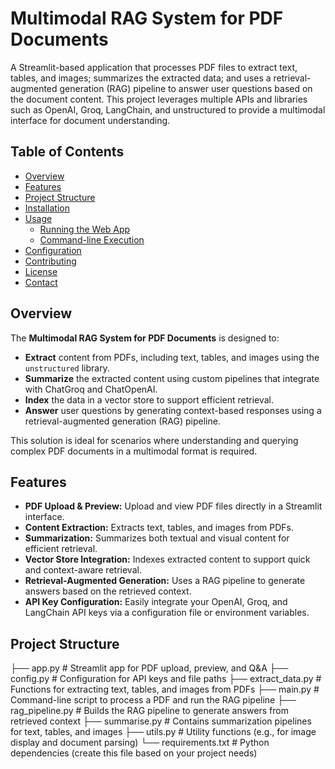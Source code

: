 # Multimodal RAG System for PDF Documents

A Streamlit-based application that processes PDF files to extract text, tables, and images; summarizes the extracted data; and uses a retrieval-augmented generation (RAG) pipeline to answer user questions based on the document content. This project leverages multiple APIs and libraries such as OpenAI, Groq, LangChain, and unstructured to provide a multimodal interface for document understanding.

## Table of Contents

- [Overview](#overview)
- [Features](#features)
- [Project Structure](#project-structure)
- [Installation](#installation)
- [Usage](#usage)
  - [Running the Web App](#running-the-web-app)
  - [Command-line Execution](#command-line-execution)
- [Configuration](#configuration)
- [Contributing](#contributing)
- [License](#license)
- [Contact](#contact)

## Overview

The **Multimodal RAG System for PDF Documents** is designed to:
- **Extract** content from PDFs, including text, tables, and images using the `unstructured` library.
- **Summarize** the extracted content using custom pipelines that integrate with ChatGroq and ChatOpenAI.
- **Index** the data in a vector store to support efficient retrieval.
- **Answer** user questions by generating context-based responses using a retrieval-augmented generation (RAG) pipeline.

This solution is ideal for scenarios where understanding and querying complex PDF documents in a multimodal format is required.

## Features

- **PDF Upload & Preview:** Upload and view PDF files directly in a Streamlit interface.
- **Content Extraction:** Extracts text, tables, and images from PDFs.
- **Summarization:** Summarizes both textual and visual content for efficient retrieval.
- **Vector Store Integration:** Indexes extracted content to support quick and context-aware retrieval.
- **Retrieval-Augmented Generation:** Uses a RAG pipeline to generate answers based on the retrieved context.
- **API Key Configuration:** Easily integrate your OpenAI, Groq, and LangChain API keys via a configuration file or environment variables.

## Project Structure

├── app.py # Streamlit app for PDF upload, preview, and Q&A ├── config.py # Configuration for API keys and file paths 
├── extract_data.py # Functions for extracting text, tables, and images from PDFs 
├── main.py # Command-line script to process a PDF and run the RAG pipeline 
├── rag_pipeline.py # Builds the RAG pipeline to generate answers from retrieved context 
├── summarise.py # Contains summarization pipelines for text, tables, and images
├── utils.py # Utility functions (e.g., for image display and document parsing) 
└── requirements.txt # Python dependencies (create this file based on your project needs)
